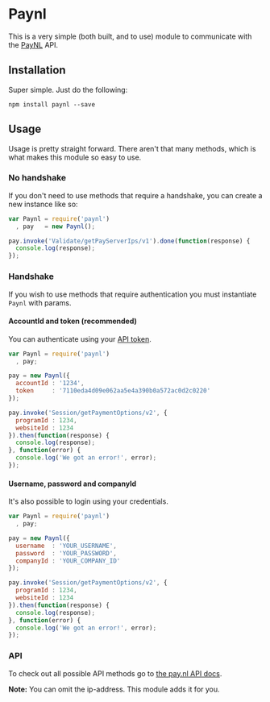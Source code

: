 # Paynl
This is a very simple (both built, and to use) module to communicate with the [PayNL](http://pay.nl/) API.

## Installation
Super simple. Just do the following:

`npm install paynl --save`

## Usage
Usage is pretty straight forward. There aren't that many methods, which is what makes this module so easy to use.

### No handshake
If you don't need to use methods that require a handshake, you can create a new instance like so:

```js
var Paynl = require('paynl')
  , pay   = new Paynl();

pay.invoke('Validate/getPayServerIps/v1').done(function(response) {
  console.log(response);
});

```

### Handshake
If you wish to use methods that require authentication you must instantiate `Paynl` with params.

#### AccountId and token (recommended)
You can authenticate using your [API token](https://docs.pay.nl/api_token).

```js
var Paynl = require('paynl')
  , pay;

pay = new Paynl({
  accountId : '1234',
  token     : '7110eda4d09e062aa5e4a390b0a572ac0d2c0220'
});

pay.invoke('Session/getPaymentOptions/v2', {
  programId : 1234,
  websiteId : 1234
}).then(function(response) {
  console.log(response);
}, function(error) {
  console.log('We got an error!', error);
});

```

#### Username, password and companyId
It's also possible to login using your credentials.

```js
var Paynl = require('paynl')
  , pay;

pay = new Paynl({
  username  : 'YOUR_USERNAME',
  password  : 'YOUR_PASSWORD',
  companyId : 'YOUR_COMPANY_ID'
});

pay.invoke('Session/getPaymentOptions/v2', {
  programId : 1234,
  websiteId : 1234
}).then(function(response) {
  console.log(response);
}, function(error) {
  console.log('We got an error!', error);
});

```

### API
To check out all possible API methods go to [the pay.nl API docs](https://docs.pay.nl/docpanel/api/).

**Note:** You can omit the ip-address. This module adds it for you.
